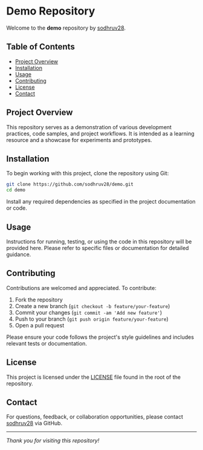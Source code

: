 # Demo Repository

Welcome to the **demo** repository by [sodhruv28](https://github.com/sodhruv28).

## Table of Contents

- [Project Overview](#project-overview)
- [Installation](#installation)
- [Usage](#usage)
- [Contributing](#contributing)
- [License](#license)
- [Contact](#contact)

## Project Overview

This repository serves as a demonstration of various development practices, code samples, and project workflows. It is intended as a learning resource and a showcase for experiments and prototypes.

## Installation

To begin working with this project, clone the repository using Git:

```bash
git clone https://github.com/sodhruv28/demo.git
cd demo
```

Install any required dependencies as specified in the project documentation or code.

## Usage

Instructions for running, testing, or using the code in this repository will be provided here. Please refer to specific files or documentation for detailed guidance.

## Contributing

Contributions are welcomed and appreciated. To contribute:

1. Fork the repository
2. Create a new branch (`git checkout -b feature/your-feature`)
3. Commit your changes (`git commit -am 'Add new feature'`)
4. Push to your branch (`git push origin feature/your-feature`)
5. Open a pull request

Please ensure your code follows the project's style guidelines and includes relevant tests or documentation.

## License

This project is licensed under the [LICENSE](LICENSE) file found in the root of the repository.

## Contact

For questions, feedback, or collaboration opportunities, please contact [sodhruv28](https://github.com/sodhruv28) via GitHub.

---

*Thank you for visiting this repository!*
